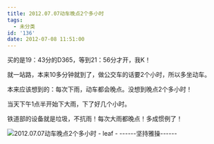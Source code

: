 ```yaml
---
title: 2012.07.07动车晚点2个多小时
tags:
  - 未分类
id: '136'
date: 2012-07-08 11:51:00
---
```


买的是19：43分的D365，等到21：56分才开，我K！

  

就一站路，本来10多分钟就到了，做公交车的话要2个小时，所以多坐动车。

本来应该想到的：每次下雨，动车都会晚点。没想到晚点2个多小时！

  

当天下午1点半开始下大雨，下了好几个小时。

铁道部的设备就是垃圾，不抗雨！每次大雨都晚点！多成惯例了！

  

  
  

![2012.07.07动车晚点2个多小时 - leaf - ------坚持雅操------](http://img2.ph.126.net/DAnag92bqYepK7eY-Y2iMQ==/2799831593358538052.jpg "2012.07.07动车晚点2个多小时 - leaf - ------坚持雅操------")